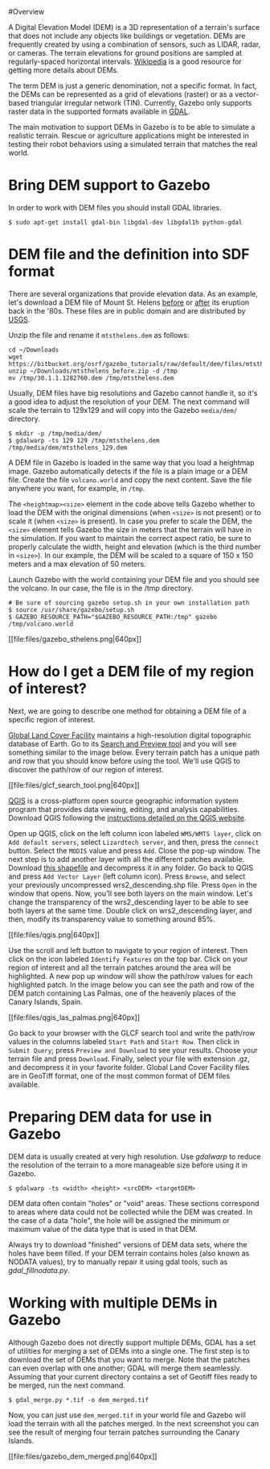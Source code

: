 #Overview

A Digital Elevation Model (DEM) is a 3D representation of a terrain's surface that does not include any objects like buildings or vegetation. DEMs are frequently created by using a combination of sensors, such as LIDAR, radar, or cameras. The terrain elevations for ground positions are sampled at regularly-spaced horizontal intervals. [Wikipedia](http://en.wikipedia.org/wiki/Digital_elevation_model) is a good resource for getting more details about DEMs.

The term DEM is just a generic denomination,  not a specific format. In fact, the DEMs can be represented as a grid of elevations (raster) or as a vector-based triangular irregular network (TIN). Currently, Gazebo only supports raster data in the supported formats available in [GDAL](http://www.gdal.org/).

The main motivation to support DEMs in Gazebo is to be able to simulate a realistic terrain. Rescue or agriculture applications might be interested in testing their robot behaviors using a simulated terrain that matches the real world.

# Bring DEM support to Gazebo

In order to work with DEM files you should install GDAL libraries.

~~~
$ sudo apt-get install gdal-bin libgdal-dev libgdal1h python-gdal
~~~

# DEM file and the definition into SDF format

There are several organizations that provide elevation data. As an example,
let's download a DEM file of Mount St. Helens
[before](https://bitbucket.org/osrf/gazebo_tutorials/raw/default/dem/files/mtsthelens_before.zip)
or
[after](https://bitbucket.org/osrf/gazebo_tutorials/raw/default/dem/files/mtsthelens_after.zip)
its eruption back in the '80s. These files are in public domain and are
distributed by [USGS](http://ned.usgs.gov/historic.html).

Unzip the file and rename it `mtsthelens.dem` as follows:

~~~
cd ~/Downloads
wget https://bitbucket.org/osrf/gazebo_tutorials/raw/default/dem/files/mtsthelens_before.zip
unzip ~/Downloads/mtsthelens_before.zip -d /tmp
mv /tmp/30.1.1.1282760.dem /tmp/mtsthelens.dem
~~~

Usually, DEM files have big resolutions and Gazebo cannot handle it, so it's a good idea to adjust the resolution of your DEM. The next command will scale the terrain to 129x129 and will copy into the Gazebo `media/dem/` directory.

~~~
$ mkdir -p /tmp/media/dem/
$ gdalwarp -ts 129 129 /tmp/mtsthelens.dem /tmp/media/dem/mtsthelens_129.dem
~~~

A DEM file in Gazebo is loaded in the same way that you load a heightmap image. Gazebo automatically detects if the file is a plain image or a DEM file. Create the file `volcano.world` and copy the next content. Save the file anywhere you want, for example, in `/tmp`.

<include src='http://bitbucket.org/osrf/gazebo_tutorials/raw/default/dem/files/volcano.world' />

The `<heightmap><size>` element in the code above tells Gazebo whether to load the DEM with the original dimensions (when `<size>` is not present) or to scale it (when `<size>` is present). In case you prefer to scale the DEM, the `<size>` element tells Gazebo the size in meters that the terrain will have in the simulation. If you want to maintain the correct aspect ratio, be sure to properly calculate the width, height and elevation (which is the third number in `<size>`). In our example, the DEM will be scaled to a square of 150 x 150 meters and a max elevation of 50 meters.

Launch Gazebo with the world containing your DEM file and you should see the volcano. In our case, the file is in the /tmp directory.

~~~
# Be sure of sourcing gazebo setup.sh in your own installation path
$ source /usr/share/gazebo/setup.sh
$ GAZEBO_RESOURCE_PATH="$GAZEBO_RESOURCE_PATH:/tmp" gazebo /tmp/volcano.world
~~~

[[file:files/gazebo_sthelens.png|640px]]

# How do I get a DEM file of my region of interest?

Next, we are going to describe one method for obtaining a DEM file of a specific region of interest.

[Global Land Cover Facility](http://glcf.umd.edu/) maintains a high-resolution digital topographic database of Earth. Go to its [Search and Preview tool](http://glcfapp.glcf.umd.edu:8080/esdi/index.jsp) and you will see something similar to the image below. Every terrain patch has a unique path and row that you should know before using the tool. We'll use QGIS to discover the path/row of our region of interest.

[[file:files/glcf_search_tool.png|640px]]

[QGIS](http://www.qgis.org/) is a cross-platform open source geographic information system program that provides data viewing, editing, and analysis capabilities. Download QGIS following the [instructions detailed on the QGIS website](http://www.qgis.org/en/site/forusers/download.html).

Open up QGIS, click on the left column icon labeled `WMS/WMTS layer`, click on `Add default servers`, select `Lizardtech server`, and then, press the `connect` button. Select the `MODIS` value and press `Add`. Close the pop-up window. The next step is to add another layer with all the different patches available. Download [this shapefile](http://landsat.usgs.gov/documents/wrs2_descending.zip) and decompress it in any folder. Go back to QGIS and press `Add Vector Layer` (left column icon). Press `Browse`, and select your previously uncompressed wrs2_descending.shp file. Press `Open` in the window that opens. Now, you'll see both layers on the main window. Let's change the transparency of the wrs2_descending layer to be able to see both layers at the same time. Double click on wrs2_descending layer, and then, modify its transparency value to something around 85%.

[[file:files/qgis.png|640px]]

Use the scroll and left button to navigate to your region of interest. Then click on the icon labeled `Identify Features` on the top bar. Click on your region of interest and all the terrain patches around the area will be highlighted. A new pop up window will show the path/row values for each highlighted patch. In the image below you can see the path and row of the DEM patch containing Las Palmas, one of the heavenly places of the Canary Islands, Spain.

[[file:files/qgis_las_palmas.png|640px]]

Go back to your browser with the GLCF search tool and write the path/row values in the columns labeled `Start Path` and `Start Row`. Then click in `Submit Query`; press `Preview and Download` to see your results. Choose your terrain file and press `Download`. Finally, select your file with extension .gz, and decompress it in your favorite folder. Global Land Cover Facility files are in GeoTiff format, one of the most common format of DEM files available.

# Preparing DEM data for use in Gazebo

DEM data is usually created at very high resolution. Use *gdalwarp* to reduce the resolution of the terrain to a more manageable size before using it in Gazebo.

~~~
$ gdalwarp -ts <width> <height> <srcDEM> <targetDEM>
~~~

DEM data often contain "holes" or "void" areas. These sections correspond to areas where data could not be collected while the DEM was created. In the case of a data "hole", the hole will be assigned the minimum or maximum value of the data type that is used in that DEM.

Always try to download "finished" versions of DEM data sets, where the holes have been filled. If your DEM terrain contains holes (also known as NODATA values), try to manually repair it using gdal tools, such as *gdal_fillnodata.py*.

# Working with multiple DEMs in Gazebo

Although Gazebo does not directly support multiple DEMs, GDAL has a set of utilities for merging a set of DEMs into a single one. The first step is to download the set of DEMs that you want to merge. Note that the patches can even overlap with one another; GDAL will merge them seamlessly. Assuming that your current directory contains a set of Geotiff files ready to be merged, run the next command.

~~~
$ gdal_merge.py *.tif -o dem_merged.tif
~~~

Now, you can just use `dem_merged.tif` in your world file and Gazebo will load the terrain with all the patches merged. In the next screenshot you can see the result of merging four terrain patches surrounding the Canary Islands.

[[file:files/gazebo_dem_merged.png|640px]]
